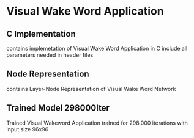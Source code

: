 # Visual Wake Word Application

## C Implementation

contains implemetation of Visual Wake Word Application in C include all parameters needed in header files


## Node Representation

contains Layer-Node Representation of Visual Wake Word Network

## Trained Model 298000Iter

Trained Visual Wakeword Application trained for 298,000 iterations with input size 96x96
